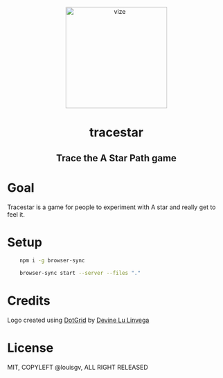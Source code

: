 <p align="center">
  <a href="https://louisgv.me/tracestar/">
    <img alt="vize" src="https://github.com/louisgv/tracestar/blob/master/media/icon.png" width="234">
  </a>
</p>

<h1 align="center">
    tracestar
</h1>

<h2 align="center">
    Trace the A Star Path game
</h2>

# Goal

Tracestar is a game for people to experiment with A star and really get to feel it.

# Setup

```sh
    npm i -g browser-sync
```

```sh
    browser-sync start --server --files "."
```

# Credits

Logo created using [DotGrid](https://github.com/hundredrabbits/Dotgrid) by [Devine Lu Linvega](https://twitter.com/neauoire)

# License

MIT, COPYLEFT @louisgv, ALL RIGHT RELEASED
